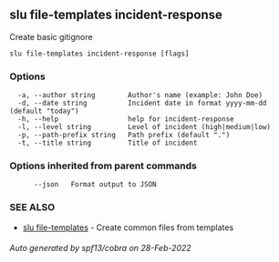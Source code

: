 ## slu file-templates incident-response

Create basic gitignore

```
slu file-templates incident-response [flags]
```

### Options

```
  -a, --author string        Author's name (example: John Doe)
  -d, --date string          Incident date in format yyyy-mm-dd (default "today")
  -h, --help                 help for incident-response
  -l, --level string         Level of incident (high|medium|low)
  -p, --path-prefix string   Path prefix (default ".")
  -t, --title string         Title of incident
```

### Options inherited from parent commands

```
      --json   Format output to JSON
```

### SEE ALSO

* [slu file-templates](slu_file-templates.md)	 - Create common files from templates

###### Auto generated by spf13/cobra on 28-Feb-2022
